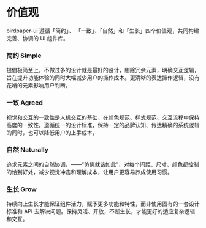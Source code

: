 # 价值观

birdpaper-ui 遵循「简约」、 「一致」、「自然」和「生长」四个价值观，共同构建完善、协调的 UI 组件库。

### 简约 Simple

提倡极简至上，不做过多的设计就是最好的设计，剔除冗余元素，明确交互逻辑，旨在提升功能体验的同时大幅减少用户的操作成本。更清晰的表达操作逻辑，没有花哨的元素影响用户判断。

### 一致 Agreed

视觉和交互的一致性是人机交互的基础，在颜色规范、样式规范、交互流程中保持高度的一致性。遵循统一的设计标准，保持一定的品牌认知、传达精确的系统逻辑的同时，也可以降低用户的上手成本，

### 自然 Naturally
追求元素之间的自然协调，——“仿佛就该如此”，对每个间距、尺寸、颜色都控制的恰到好处，减少视觉冲击和理解成本，让用户更容易养成使用习惯。

### 生长 Grow
持续向上生长才能保证组件活力，赋予更多功能和特性，而非使用固有的一套设计标准和 API 去解决问题。保持灵活、开放，不断生长，才能更好的适应复杂逻辑和交互。